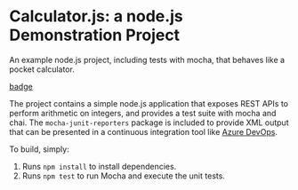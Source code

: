 Calculator.js: a node.js Demonstration Project
==============================================
An example node.js project, including tests with mocha, that behaves like
a pocket calculator.

[badge](https://dev.azure.com/TestOrganization1947/Integrating%20External%20Source%20Control%20with%20Azure%20Pipelines/_apis/build/status/ocean-2020.calculator?branchName=master)

The project contains a simple node.js application that exposes REST APIs
to perform arithmetic on integers, and provides a test suite with mocha
and chai.  The `mocha-junit-reporters` package is included to provide XML
output that can be presented in a continuous integration tool like
[Azure DevOps](https://azure.com/devops).

To build, simply:

1. Runs `npm install` to install dependencies.
2. Runs `npm test` to run Mocha and execute the unit tests.

